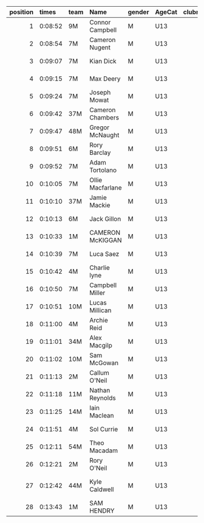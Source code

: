 |   position | times   | team   | Name             | gender   | AgeCat   |   clubnumber | Club name            | Website                               |
|-----------:|:--------|:-------|:-----------------|:---------|:---------|-------------:|:---------------------|:--------------------------------------|
|          1 | 0:08:52 | 9M     | Connor Campbell  | M        | U13      |            9 | Garscube Harriers    | https://www.garscubeharriers.org.uk/  |
|          2 | 0:08:54 | 7M     | Cameron Nugent   | M        | U13      |            7 | Giffnock North AC    | https://www.giffnocknorth.co.uk/      |
|          3 | 0:09:07 | 7M     | Kian Dick        | M        | U13      |            7 | Giffnock North AC    | https://www.giffnocknorth.co.uk/      |
|          4 | 0:09:15 | 7M     | Max Deery        | M        | U13      |            7 | Giffnock North AC    | https://www.giffnocknorth.co.uk/      |
|          5 | 0:09:24 | 7M     | Joseph Mowat     | M        | U13      |            7 | Giffnock North AC    | https://www.giffnocknorth.co.uk/      |
|          6 | 0:09:42 | 37M    | Cameron Chambers | M        | U13      |           37 | Law & District AAC   | http://www.lawaac.co.uk/              |
|          7 | 0:09:47 | 48M    | Gregor McNaught  | M        | U13      |           48 | Springburn Harriers  | https://www.springburnharriers.co.uk/ |
|          8 | 0:09:51 | 6M     | Rory Barclay     | M        | U13      |            6 | Cambuslang Harriers  | https://cambuslangharriers.org/       |
|          9 | 0:09:52 | 7M     | Adam Tortolano   | M        | U13      |            7 | Giffnock North AC    | https://www.giffnocknorth.co.uk/      |
|         10 | 0:10:05 | 7M     | Ollie Macfarlane | M        | U13      |            7 | Giffnock North AC    | https://www.giffnocknorth.co.uk/      |
|         11 | 0:10:10 | 37M    | Jamie Mackie     | M        | U13      |           37 | Law & District AAC   | http://www.lawaac.co.uk/              |
|         12 | 0:10:13 | 6M     | Jack Gillon      | M        | U13      |            6 | Cambuslang Harriers  | https://cambuslangharriers.org/       |
|         13 | 0:10:33 | 1M     | CAMERON McKIGGAN | M        | U13      |            1 | East Kilbride AC     | http://www.ekac.org.uk/               |
|         14 | 0:10:39 | 7M     | Luca Saez        | M        | U13      |            7 | Giffnock North AC    | https://www.giffnocknorth.co.uk/      |
|         15 | 0:10:42 | 4M     | Charlie lyne     | M        | U13      |            4 | Inverclyde AC        | https://www.inverclydeac.org/         |
|         16 | 0:10:50 | 7M     | Campbell Miller  | M        | U13      |            7 | Giffnock North AC    | https://www.giffnocknorth.co.uk/      |
|         17 | 0:10:51 | 10M    | Lucas Millican   | M        | U13      |           10 | Shettleston Harriers | http://shettlestonharriers.org.uk/    |
|         18 | 0:11:00 | 4M     | Archie Reid      | M        | U13      |            4 | Inverclyde AC        | https://www.inverclydeac.org/         |
|         19 | 0:11:01 | 34M    | Alex Macgilp     | M        | U13      |           34 | Kilbarchan AAC       | https://kilbarchanaac.org.uk/         |
|         20 | 0:11:02 | 10M    | Sam McGowan      | M        | U13      |           10 | Shettleston Harriers | http://shettlestonharriers.org.uk/    |
|         21 | 0:11:13 | 2M     | Callum O'Neil    | M        | U13      |            2 | Kilmarnock H&AC      | http://www.kilmarnockharriers.com/    |
|         22 | 0:11:18 | 11M    | Nathan Reynolds  | M        | U13      |           11 | Airdrie Harriers     | http://airdrieharriers.org/           |
|         23 | 0:11:25 | 14M    | Iain Maclean     | M        | U13      |           14 | Ayr Seaforth AC      | https://www.ayrseaforth.co.uk/        |
|         24 | 0:11:51 | 4M     | Sol Currie       | M        | U13      |            4 | Inverclyde AC        | https://www.inverclydeac.org/         |
|         25 | 0:12:11 | 54M    | Theo Macadam     | M        | U13      |           54 | VP-Glasgow           | https://www.vp-glasgow.com            |
|         26 | 0:12:21 | 2M     | Rory O'Neil      | M        | U13      |            2 | Kilmarnock H&AC      | http://www.kilmarnockharriers.com/    |
|         27 | 0:12:42 | 44M    | Kyle Caldwell    | M        | U13      |           44 | North Ayrshire AAC   | https://naathletics.co.uk/            |
|         28 | 0:13:43 | 1M     | SAM HENDRY       | M        | U13      |            1 | East Kilbride AC     | http://www.ekac.org.uk/               |